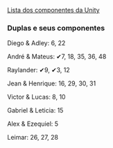 
[Lista dos componentes da Unity](https://italomendes.com.br/level-design-mecanica-para-jogos/)

### Duplas e seus componentes

Diego & Adley: 6, 22

André & Mateus: ✔7, 18, 35, 36, 48

Raylander: ✔9, ✔3, 12

Jean & Henrique: 16, 29, 30, 31

Victor & Lucas: 8, 10

Gabriel & Leticia: 15

Alex & Ezequiel: 5

Leimar: 26, 27, 28
